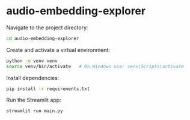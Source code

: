 # audio-embedding-explorer

Navigate to the project directory:
```bash
cd audio-embedding-explorer
```
Create and activate a virtual environment:
```bash
python -m venv venv
source venv/bin/activate   # On Windows use: venv\Scripts\activate
```
Install dependencies:
```bash
pip install -r requirements.txt
```
Run the Streamlit app:
```bash
streamlit run main.py
```